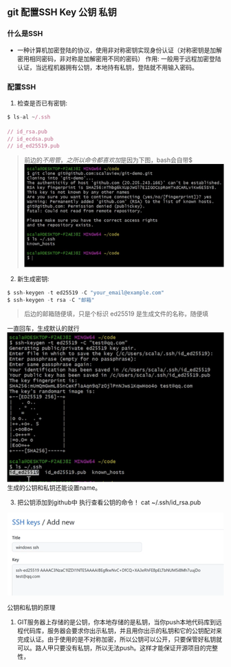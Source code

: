 
 ## git 配置SSH Key 公钥 私钥

 ### 什么是SSH
- 一种计算机加密登陆的协议，使用非对称密钥实现身份认证（对称密钥是加解密用相同密码，非对称是加解密用不同的密码）
作用:
一般用于远程加密登陆认证，当远程机器拥有公钥，本地持有私钥，登陆就不用输入密码。

 ### 配置SSH

 
1. 检查是否已有密钥:
```javascript
$ ls-al ~/.ssh

// id_rsa.pub
// id_ecdsa.pub
// id_ed25519.pub
```
> 前边的$不用管，之所以命令都喜欢加$是因为下图，bash会自带$
![alt text](image-1.png)


2. 新生成密钥:
```javascript
$ ssh-keygen -t ed25519 -C "your_email@example.com"
$ ssh-keygen -t rsa -C "邮箱"
```
> 后边的邮箱随便填，只是个标识
> ed25519 是生成文件的名称，随便填

一直回车，生成默认的就行
![alt text](image-3.png)
生成的公钥和私钥还能设置name。

3. 把公钥添加到github中
 执行查看公钥的命令！
 cat ~/.ssh/id_rsa.pub 

![alt text](image-4.png)


 


 
 
 公钥和私钥的原理
1. GIT服务器上存储的是公钥，你本地存储的是私钥，当你push本地代码库到远程代码库，服务器会要求你出示私钥，并且用你出示的私钥和它的公钥配对来完成认证。由于使用的是不对称加密，所以公钥可以公开，只要保管好私钥就可以。路人甲只要没有私钥，所以无法push。这样才能保证开源项目的完整性，